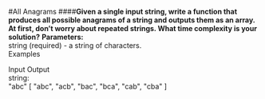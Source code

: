 #All Anagrams
####**Given a single input string, write a function that produces all possible anagrams of a string and outputs them as an array. At first, don’t worry about repeated strings. What time complexity is your solution?**
**Parameters:**
<br />
string (required) - a string of characters.
<br/>
Examples
<br />

Input   Output
<br />
string:
<br />
"abc"   [ "abc", "acb", "bac", "bca", "cab", "cba" ]
